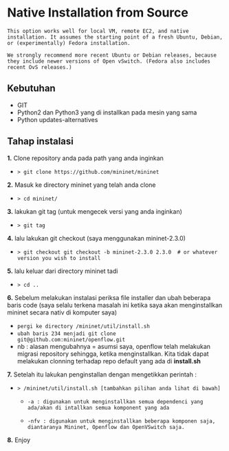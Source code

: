 # Native Installation from Source

``` doct
This option works well for local VM, remote EC2, and native installation. It assumes the starting point of a fresh Ubuntu, Debian, or (experimentally) Fedora installation.

We strongly recommend more recent Ubuntu or Debian releases, because they include newer versions of Open vSwitch. (Fedora also includes recent OvS releases.)
```

## Kebutuhan

- GIT
- Python2 dan Python3 yang di installkan pada mesin yang sama
- Python updates-alternatives

## Tahap instalasi

**1.** Clone repository anda pada path yang anda inginkan

- ``` > git clone https://github.com/mininet/mininet ```

**2.** Masuk ke directory mininet yang telah anda clone

- ``` > cd mininet/ ```

**3.** lakukan git tag (untuk mengecek versi yang anda inginkan)

- ```> git tag```

**4.** lalu lakukan git checkout (saya menggunakan mininet-2.3.0)

- ``` > git checkout git checkout -b mininet-2.3.0 2.3.0  # or whatever version you wish to install ```

**5.** lalu keluar dari directory mininet tadi

- ``` > cd .. ```

**6.** Sebelum melakukan instalasi periksa file installer dan ubah beberapa baris code (saya selalu terkena masalah ini ketika saya akan menginstallkan mininet secara nativ di komputer saya)

- ``` pergi ke directory /mininet/util/install.sh ```
- ``` ubah baris 234 menjadi git clone git@github.com:mininet/openflow.git ```
- nb : alasan mengubahnya = asumsi saya, openflow telah melakukan migrasi repository sehingga, ketika menginstallkan. Kita tidak dapat melakukan clonning terhadap repo default yang ada di **install.sh**

**7.** Setelah itu lakukan penginstallan dengan mengetikkan perintah :

- ``` > /mininet/util/install.sh [tambahkan pilihan anda lihat di bawah] ```

  - ``` -a : digunakan untuk menginstallkan semua dependenci yang ada/akan di intallkan semua komponent yang ada ```
  
  - ``` -nfv : digunakan untuk menginstallkan beberapa komponen saja, diantaranya Mininet, Openflow dan OpenVSwitch saja. ```

**8.** Enjoy
